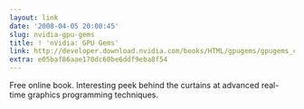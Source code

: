 ```yaml
---
layout: link
date: '2008-04-05 20:00:45'
slug: nvidia-gpu-gems
title: ! 'nVidia: GPU Gems'
link: http://developer.download.nvidia.com/books/HTML/gpugems/gpugems_copyrightpg.html
extra: e05baf86aae170dc60be6ddf9eba8f54
---
```


Free online book. Interesting peek behind the curtains at advanced real-time graphics programming techniques.
